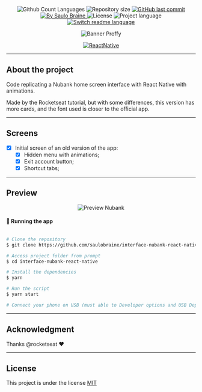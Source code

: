 <p align="center">
  <img src="https://img.shields.io/github/languages/count/saulobraine/interface-nubank-react-native?color=%23118ee5&labelColor=%23454545&style=flat" alt="Github Count Languages" />
  <img src="https://img.shields.io/github/repo-size/saulobraine/interface-nubank-react-native?olor=%23118ee5&labelColor=%23494949&style=flat" alt="Repository size" />
  <a href="https://github.com/saulobraine/interface-nubank-react-native/commits/master" title="GitHub last commit">
    <img src="https://img.shields.io/github/last-commit/saulobraine/interface-nubank-react-native?color=%23118ee5&labelColor=%23454545&style=flat" alt="GitHub last commit" />
  </a>
  <a href="https://www.linkedin.com/in/saulobraine/" title="By Saulo Braine">
    <img src="https://img.shields.io/badge/Made%20by-Saulo%20Braine-important?color=%23118ee5&labelColor=%23454545&style=flat" alt="By Saulo Braine" />
  </a>
  <img src="https://img.shields.io/badge/license-MIT-brightgreen?color=%23118ee5&labelColor=%23454545&style=flat" alt="License" />
  <img src="https://img.shields.io/badge/Project%20Lang-Portuguese%20🇧🇷-informational?color=%23118ee5&labelColor=%23454545&style=flat" alt="Project language" />
  <a href="https://github.com/saulobraine/interface-nubank-react-native/blob/master/READMEen.md" title="Switch readme language">
    <img src="https://img.shields.io/badge/English%20ReadMe-Yes-important?color=%23118ee5&labelColor=%23454545&style=flat" alt="Switch readme language" />
  </a>
 </p>

<p align="center">
  <img src="https://user-images.githubusercontent.com/18134442/90701234-458ea180-e25e-11ea-816b-30b209b19092.png" alt="Banner Proffy" />
</p>

<p align="center">
  <a href="https://reactnative.dev/" title="ReactNative">
    <img src="https://img.shields.io/badge/ReactNative-%23118ee5?logo=react&logoColor=FFFFFF&labelColor=%23118ee5&style=for-the-badge" alt="ReactNative" />
  </a>
</p>

---

## **About the project**

Code replicating a Nubank home screen interface with React Native with animations.

Made by the Rocketseat tutorial, but with some differences, this version has more cards, and the font used is closer to the official app.

---

## **Screens**

- [x] Initial screen of an old version of the app:
  - [x] Hidden menu with animations;
  - [x] Exit account button;
  - [x] Shortcut tabs;

---

## Preview
<p align="center">
  <img src="https://user-images.githubusercontent.com/18134442/90702035-94d5d180-e260-11ea-9d35-2d8c6f211eb7.gif" alt="Preview Nubank">
</p>

#### 🎲 Running the app

```bash

# Clone the repository
$ git clone https://github.com/saulobraine/interface-nubank-react-native.git

# Access project folder from prompt
$ cd interface-nubank-react-native

# Install the dependencies
$ yarn

# Run the script
$ yarn start

# Connect your phone on USB (must able to Developer options and USB Depuration) wait for instalation of the app.

```
---

## Acknowledgment

Thanks @rocketseat ♥

---

## License
This project is under the license <a href="https://github.com/saulobraine/interface-nubank-react-native/blob/master/LICENSE" alt="License">MIT</a>
